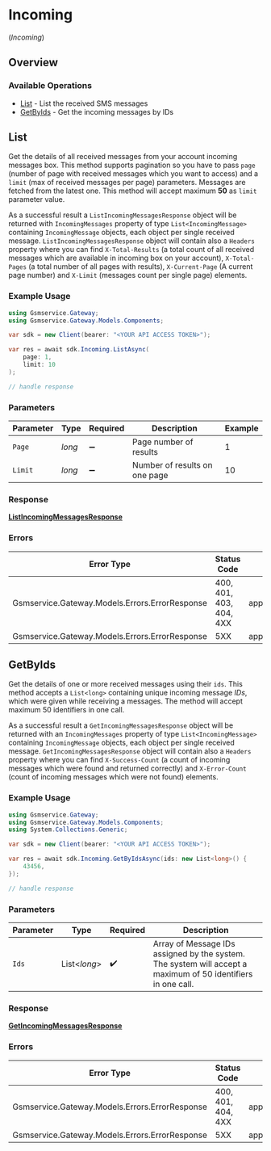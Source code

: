 # Incoming
(*Incoming*)

## Overview

### Available Operations

* [List](#list) - List the received SMS messages
* [GetByIds](#getbyids) - Get the incoming messages by IDs

## List


Get the details of all received messages from your account incoming messages box. This method supports pagination so you have to pass `page` (number of page with received messages which you want to access) and a `limit` (max of received messages per page) parameters. Messages are fetched from the latest one. This method will accept maximum **50** as `limit` parameter value.

As a successful result a `ListIncomingMessagesResponse` object will be returned with `IncomingMessages` property of type `List<IncomingMessage>` containing `IncomingMessage` objects, each object per single received message. `ListIncomingMessagesResponse` object will contain also a `Headers` property where you can find `X-Total-Results` (a total count of all received messages which are available in incoming box on your account), `X-Total-Pages` (a total number of all pages with results), `X-Current-Page` (A current page number) and `X-Limit` (messages count per single page) elements.

### Example Usage

```csharp
using Gsmservice.Gateway;
using Gsmservice.Gateway.Models.Components;

var sdk = new Client(bearer: "<YOUR API ACCESS TOKEN>");

var res = await sdk.Incoming.ListAsync(
    page: 1,
    limit: 10
);

// handle response
```

### Parameters

| Parameter                     | Type                          | Required                      | Description                   | Example                       |
| ----------------------------- | ----------------------------- | ----------------------------- | ----------------------------- | ----------------------------- |
| `Page`                        | *long*                        | :heavy_minus_sign:            | Page number of results        | 1                             |
| `Limit`                       | *long*                        | :heavy_minus_sign:            | Number of results on one page | 10                            |

### Response

**[ListIncomingMessagesResponse](../../Models/Requests/ListIncomingMessagesResponse.md)**

### Errors

| Error Type                                     | Status Code                                    | Content Type                                   |
| ---------------------------------------------- | ---------------------------------------------- | ---------------------------------------------- |
| Gsmservice.Gateway.Models.Errors.ErrorResponse | 400, 401, 403, 404, 4XX                        | application/problem+json                       |
| Gsmservice.Gateway.Models.Errors.ErrorResponse | 5XX                                            | application/problem+json                       |

## GetByIds


Get the details of one or more received messages using their `ids`. This method accepts a `List<long>` containing unique incoming message *IDs*, which were given while receiving a messages. The method will accept maximum 50 identifiers in one call.

As a successful result a `GetIncomingMessagesResponse` object will be returned with an `IncomingMessages` property of type `List<IncomingMessage>` containing `IncomingMessage` objects, each object per single received message. `GetIncomingMessagesResponse` object will contain also a `Headers` property where you can find `X-Success-Count` (a count of incoming messages which were found and returned correctly) and `X-Error-Count` (count of incoming messages which were not found) elements.

### Example Usage

```csharp
using Gsmservice.Gateway;
using Gsmservice.Gateway.Models.Components;
using System.Collections.Generic;

var sdk = new Client(bearer: "<YOUR API ACCESS TOKEN>");

var res = await sdk.Incoming.GetByIdsAsync(ids: new List<long>() {
    43456,
});

// handle response
```

### Parameters

| Parameter                                                                                                    | Type                                                                                                         | Required                                                                                                     | Description                                                                                                  |
| ------------------------------------------------------------------------------------------------------------ | ------------------------------------------------------------------------------------------------------------ | ------------------------------------------------------------------------------------------------------------ | ------------------------------------------------------------------------------------------------------------ |
| `Ids`                                                                                                        | List<*long*>                                                                                                 | :heavy_check_mark:                                                                                           | Array of Message IDs assigned by the system. The system will accept a maximum of 50 identifiers in one call. |

### Response

**[GetIncomingMessagesResponse](../../Models/Requests/GetIncomingMessagesResponse.md)**

### Errors

| Error Type                                     | Status Code                                    | Content Type                                   |
| ---------------------------------------------- | ---------------------------------------------- | ---------------------------------------------- |
| Gsmservice.Gateway.Models.Errors.ErrorResponse | 400, 401, 404, 4XX                             | application/problem+json                       |
| Gsmservice.Gateway.Models.Errors.ErrorResponse | 5XX                                            | application/problem+json                       |